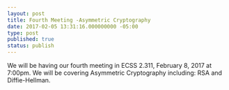```yaml
---
layout: post
title: Fourth Meeting -Asymmetric Cryptography
date: 2017-02-05 13:31:16.000000000 -05:00
type: post
published: true
status: publish
---
```

We will be having our fourth  meeting in ECSS 2.311, February  8, 2017 at
7:00pm. We will be covering Asymmetric Cryptography including: RSA and Diffie-Hellman.


